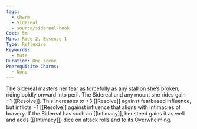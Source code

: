 ```yaml
---
tags:
  - charm
  - Sidereal
  - source/sidereal-book
Cost: 5m
Mins: Ride 2, Essence 1
Type: Reflexive
Keywords:
  - Mute
Duration: One scene
Prerequisite Charms:
  - None
---
```

The Sidereal masters her fear as forcefully as any stallion she’s broken, riding boldly onward into peril. The Sidereal and any mount she rides gain +1 [[Resolve]]. This increases to +3 [[Resolve]] against fearbased influence, but inflicts −1 [[Resolve]] against influence that aligns with Intimacies of bravery. If the Sidereal has such an [[Intimacy]], her steed gains it as well and adds ([[Intimacy]]) dice on attack rolls and to its Overwhelming.